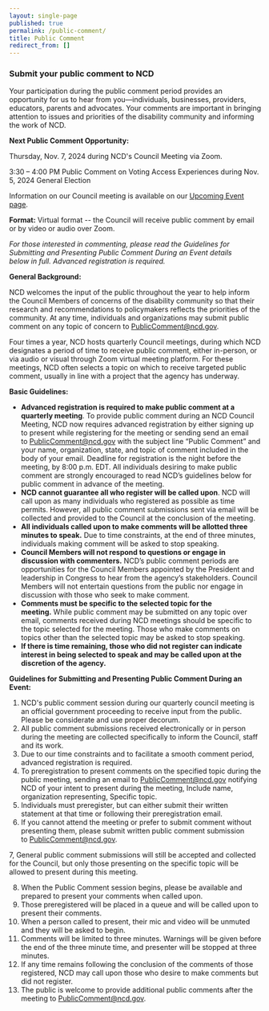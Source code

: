 ```yaml
---
layout: single-page
published: true
permalink: /public-comment/
title: Public Comment
redirect_from: []
---
```

### S﻿ubmit your public comment to NCD

Your participation during the public comment period provides an opportunity for us to hear from you—individuals, businesses, providers, educators, parents and advocates. Your comments are important in bringing attention to issues and priorities of the disability community and informing the work of NCD.

**Next Public Comment Opportunity:**

Thursday, Nov. 7, 2024 during NCD's Council Meeting via Zoom.

3:30 – 4:00 PM Public Comment on Voting Access Experiences during Nov. 5, 2024 General Election

Information on our Council meeting is available on our [Upcoming Event page](https://www.ncd.gov/meeting/2024-11-07-nov-7-2024-council-meeting/).

**Format:** Virtual format -- the Council will receive public comment by email or by video or audio over Zoom. 

*For those interested in commenting, please read the Guidelines for Submitting and Presenting Public Comment During an Event details below in full. Advanced registration is required.*

**General Background:**

NCD welcomes the input of the public throughout the year to help inform the Council Members of concerns of the disability community so that their research and recommendations to policymakers reflects the priorities of the community. At any time, individuals and organizations may submit public comment on any topic of concern to [PublicComment@ncd.gov](mailto:PublicComment@ncd.gov).

Four times a year, NCD hosts quarterly Council meetings, during which NCD designates a period of time to receive public comment, either in-person, or via audio or visual through Zoom virtual meeting platform. For these meetings, NCD often selects a topic on which to receive targeted public comment, usually in line with a project that the agency has underway.

**Basic Guidelines:**

* **Advanced registration is required to make public comment at a quarterly meeting**. To provide public comment during an NCD Council Meeting, NCD now requires advanced registration by either signing up to present while registering for the meeting or sending send an email to [PublicComment@ncd.gov](mailto:PublicComment@ncd.gov) with the subject line “Public Comment” and your name, organization, state, and topic of comment included in the body of your email. Deadline for registration is the night before the meeting, by 8:00 p.m. EDT. All individuals desiring to make public comment are strongly encouraged to read NCD’s guidelines below for public comment in advance of the meeting.
* **NCD cannot guarantee all who register will be called upon**. NCD will call upon as many individuals who registered as possible as time permits. However, all public comment submissions sent via email will be collected and provided to the Council at the conclusion of the meeting.
* **All individuals called upon to make comments will be allotted three minutes to speak.** Due to time constraints, at the end of three minutes, individuals making comment will be asked to stop speaking.
* **Council Members will not respond to questions or engage in discussion with commenters.** NCD’s public comment periods are opportunities for the Council Members appointed by the President and leadership in Congress to hear from the agency’s stakeholders. Council Members will not entertain questions from the public nor engage in discussion with those who seek to make comment.
* **Comments must be specific to the selected topic for the meeting.** While public comment may be submitted on any topic over email, comments received during NCD meetings should be specific to the topic selected for the meeting. Those who make comments on topics other than the selected topic may be asked to stop speaking.
* **If there is time remaining, those who did not register can indicate interest in being selected to speak and may be called upon at the discretion of the agency.**

**Guidelines for Submitting and Presenting Public Comment During an Event:**

1. NCD's public comment session during our quarterly council meeting is an official government proceeding to receive input from the public. Please be considerate and use proper decorum.
2. All public comment submissions received electronically or in person during the meeting are collected specifically to inform the Council, staff and its work.
3. Due to our time constraints and to facilitate a smooth comment period, advanced registration is required.
4. To preregistration to present comments on the specified topic during the public meeting, sending an email to [PublicComment@ncd.gov](mailto:publiccomment@ncd.gov?subject=Public%20Comment) notifying NCD of your intent to present during the meeting, Include name, organization representing, Specific topic. 
5. Individuals must preregister, but can either submit their written statement at that time or following their preregistration email.   
6. If you cannot attend the meeting or prefer to submit comment without presenting them, please submit written public comment submission to [PublicComment@ncd.gov](mailto:publiccomment@ncd.gov?subject=Public%20Comment).

7, General public comment submissions will still be accepted and collected for the Council, but only those presenting on the specific topic will be allowed to present during this meeting.

8. When the Public Comment session begins, please be available and prepared to present your comments when called upon.
9. Those preregistered will be placed in a queue and will be called upon to present their comments.
10. When a person called to present, their mic and video will be unmuted and they will be asked to begin.
11. Comments will be limited to three minutes. Warnings will be given before the end of the three minute time, and presenter will be stopped at three minutes. 
12. If any time remains following the conclusion of the comments of those registered, NCD may call upon those who desire to make comments but did not register.
13. The public is welcome to provide additional public comments after the meeting to [PublicComment@ncd.gov](mailto:publiccomment@ncd.gov?subject=Public%20Comment).
